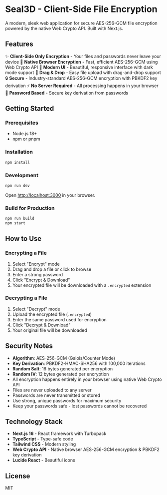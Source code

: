 # Seal3D - Client-Side File Encryption

A modern, sleek web application for secure AES-256-GCM file encryption powered by the native Web Crypto API. Built with Next.js.

## Features

✨ **Client-Side Only Encryption** - Your files and passwords never leave your device
🚀 **Native Browser Encryption** - Fast, efficient AES-256-GCM using Web Crypto API
🎨 **Modern UI** - Beautiful, responsive interface with dark mode support
📁 **Drag & Drop** - Easy file upload with drag-and-drop support
🔒 **Secure** - Industry-standard AES-256-GCM encryption with PBKDF2 key derivation
⚡ **No Server Required** - All processing happens in your browser
🔑 **Password Based** - Secure key derivation from passwords

## Getting Started

### Prerequisites

- Node.js 18+ 
- npm or pnpm

### Installation

```bash
npm install
```

### Development

```bash
npm run dev
```

Open [http://localhost:3000](http://localhost:3000) in your browser.

### Build for Production

```bash
npm run build
npm start
```

## How to Use

### Encrypting a File

1. Select "Encrypt" mode
2. Drag and drop a file or click to browse
3. Enter a strong password
4. Click "Encrypt & Download"
5. Your encrypted file will be downloaded with a `.encrypted` extension

### Decrypting a File

1. Select "Decrypt" mode
2. Upload the encrypted file (`.encrypted`)
3. Enter the same password used for encryption
4. Click "Decrypt & Download"
5. Your original file will be downloaded

## Security Notes

- **Algorithm**: AES-256-GCM (Galois/Counter Mode) 
- **Key Derivation**: PBKDF2-HMAC-SHA256 with 100,000 iterations
- **Random Salt**: 16 bytes generated per encryption
- **Random IV**: 12 bytes generated per encryption
- All encryption happens entirely in your browser using native Web Crypto API
- Files are never uploaded to any server
- Passwords are never transmitted or stored
- Use strong, unique passwords for maximum security
- Keep your passwords safe - lost passwords cannot be recovered

## Technology Stack

- **Next.js 16** - React framework with Turbopack
- **TypeScript** - Type-safe code
- **Tailwind CSS** - Modern styling
- **Web Crypto API** - Native browser AES-256-GCM encryption & PBKDF2 key derivation
- **Lucide React** - Beautiful icons

## License

MIT
